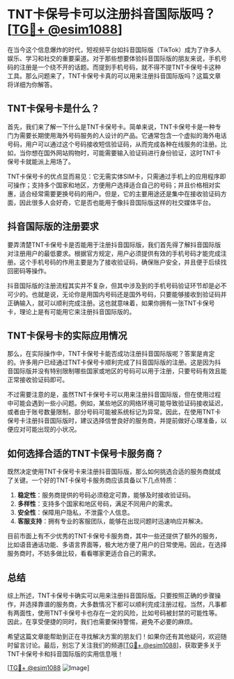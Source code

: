 # TNT卡保号卡可以注册抖音国际版吗？[[TG💪+ @esim1088](https://t.me/s/esim1088)]

在当今这个信息爆炸的时代，短视频平台如抖音国际版（TikTok）成为了许多人娱乐、学习和社交的重要渠道。对于那些想要体验抖音国际版的朋友来说，手机号码的注册是一个绕不开的话题。而提到手机号码，就不得不提TNT卡保号卡这种工具。那么问题来了，TNT卡保号卡真的可以用来注册抖音国际版吗？这篇文章将详细为你解答。

## TNT卡保号卡是什么？

首先，我们来了解一下什么是TNT卡保号卡。简单来说，TNT卡保号卡是一种专门为需要长期使用海外号码服务的人设计的产品。它通常包含一个虚拟的海外电话号码，用户可以通过这个号码接收短信验证码，从而完成各种在线服务的注册。比如，当你想在国外网站购物时，可能需要输入验证码进行身份验证，这时TNT卡保号卡就能派上用场了。

TNT卡保号卡的优点显而易见：它无需实体SIM卡，只需通过手机上的应用程序即可操作；支持多个国家和地区，方便用户选择适合自己的号码；并且价格相对实惠，适合经常需要更换号码的用户。但是，它的主要用途还是集中在接收验证码方面，因此很多人会好奇，它是否也能用于像抖音国际版这样的社交媒体平台。

## 抖音国际版的注册要求

要弄清楚TNT卡保号卡是否能用于注册抖音国际版，我们首先得了解抖音国际版对注册用户的最低要求。根据官方规定，用户必须提供有效的手机号码才能完成注册。这个手机号码的作用主要是为了接收验证码，确保账户安全，并且便于后续找回密码等操作。

抖音国际版的注册流程其实并不复杂，但其中涉及到的手机号码验证环节却是必不可少的。也就是说，无论你是用国内号码还是国外号码，只要能够接收到验证码并正确输入，就可以顺利完成注册。这也就意味着，如果你拥有一张TNT卡保号卡，理论上是有可能用它来注册抖音国际版的。

## TNT卡保号卡的实际应用情况

那么，在实际操作中，TNT卡保号卡能否成功注册抖音国际版呢？答案是肯定的。许多用户已经通过TNT卡保号卡顺利完成了抖音国际版的注册。这是因为抖音国际版并没有特别限制哪些国家或地区的号码可以用于注册，只要号码有效且能正常接收验证码即可。

不过需要注意的是，虽然TNT卡保号卡可以用来注册抖音国际版，但在使用过程中可能会遇到一些小问题。例如，某些地区的网络环境可能导致验证码接收延迟，或者由于账号数量限制，部分号码可能被系统标记为异常。因此，在使用TNT卡保号卡注册抖音国际版时，建议选择信誉良好的服务商，并提前做好心理准备，以便应对可能出现的小状况。

## 如何选择合适的TNT卡保号卡服务商？

既然决定使用TNT卡保号卡来注册抖音国际版，那么如何挑选合适的服务商就成了关键。一个好的TNT卡保号卡服务商应该具备以下几点特质：

1. **稳定性**：服务商提供的号码必须稳定可靠，能够及时接收验证码。
2. **多样性**：支持多个国家和地区号码，满足不同用户的需求。
3. **安全性**：保障用户隐私，不泄露个人信息。
4. **客服支持**：拥有专业的客服团队，能够在出现问题时迅速响应并解决。

目前市面上有不少优秀的TNT卡保号卡服务商，其中一些还提供了额外的服务，比如语音通话功能、多语言界面等，极大地方便了用户的日常使用。因此，在选择服务商时，不妨多做比较，看看哪家更适合自己的需求。

## 总结

综上所述，TNT卡保号卡确实可以用来注册抖音国际版。只要按照正确的步骤操作，并选择靠谱的服务商，大多数情况下都可以顺利完成注册过程。当然，凡事都有两面性，使用TNT卡保号卡也存在一定的风险，比如号码被封禁的可能性等。因此，在享受便捷的同时，我们也需要保持警惕，避免不必要的麻烦。

希望这篇文章能帮助到正在寻找解决方案的朋友们！如果你还有其他疑问，欢迎随时留言讨论。最后，别忘了关注我们的频道[[TG💪+ @esim1088](https://t.me/s/esim1088)]，获取更多关于TNT卡保号卡和抖音国际版的实用信息哦！

[[TG💪+ @esim1088](https://t.me/s/esim1088) ![Image](https://i.postimg.cc/4NQfJmqS/Snipaste-2025-05-13-00-14-12.png)]